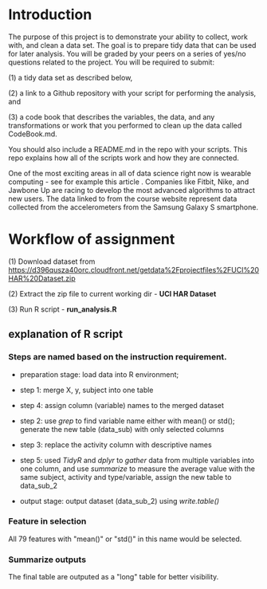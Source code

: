 # Introduction
The purpose of this project is to demonstrate your ability to collect, work with, and clean a data set. 
The goal is to prepare tidy data that can be used for later analysis. 
You will be graded by your peers on a series of yes/no questions related to the project. 
You will be required to submit: 

(1) a tidy data set as described below,

(2) a link to a Github repository with your script for performing the analysis, and

(3) a code book that describes the variables, the data, and any transformations or work that you performed to 
clean up the data called CodeBook.md. 

You should also include a README.md in the repo with your scripts. 
This repo explains how all of the scripts work and how they are connected.

One of the most exciting areas in all of data science right now is wearable computing - see for example this article . 
Companies like Fitbit, Nike, and Jawbone Up are racing to develop the most advanced algorithms to attract new users. 
The data linked to from the course website represent data collected from the accelerometers from the Samsung Galaxy S smartphone. 

# Workflow of assignment
(1) Download dataset from 
<a>https://d396qusza40orc.cloudfront.net/getdata%2Fprojectfiles%2FUCI%20HAR%20Dataset.zip</a>

(2) Extract the zip file to current working dir - <b>UCI HAR Dataset</b>

(3) Run R script - <b>run_analysis.R</b>


## explanation of R script 

### Steps are named based on the instruction requirement.
  
 - preparation stage: load data into R environment; 

 - step 1: merge X, y, subject into one table
 
 - step 4: assign column (variable) names to the merged dataset
 
 - step 2: use *grep* to find variable name either with mean() or std(); 
 generate the new table (data_sub) with only selected columns

 - step 3: replace the activity column with descriptive names
 
 - step 5: used *TidyR* and *dplyr* to *gather* data from multiple variables into one column, 
 and use *summarize* to measure the average value with the same subject, activity and type/variable, 
 assign the new table to data_sub_2
 
 - output stage: output dataset (data_sub_2) using *write.table()*

### Feature in selection
All 79 features with "mean()" or "std()" in this name would be selected.

### Summarize outputs
The final table are outputed as a "long" table for better visibility.

